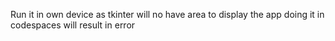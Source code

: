 Run it in own device as tkinter will no have area to display the app doing it in codespaces will result in error
